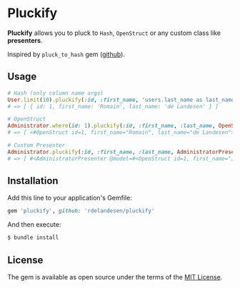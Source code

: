 # Pluckify
**Pluckify** allows you to pluck to `Hash`, `OpenStruct` or any custom class like **presenters**.

Inspired by `pluck_to_hash` gem ([github](https://github.com/girishso/pluck_to_hash)).

## Usage
```ruby
# Hash (only column name args)
User.limit(10).pluckify(:id, :first_name, 'users.last_name as last_name')
# => [ { id: 1, first_name: 'Romain', last_name: 'de Landesen' } ]

# OpenStruct
Administrator.where(id: 1).pluckify(:id, :first_name, :last_name, OpenStruct)
# => [ <#OpenStruct id=1, first_name="Romain", last_name="de Landesen"> ]

# Custom Presenter
Administrator.pluckify(:id, :first_name, :last_name, AdministratorPresenter)
# => [ #<AdministratorPresenter @model=#<OpenStruct id=1, first_name="Judge", last_name="Dredd">> ]
```

## Installation
Add this line to your application's Gemfile:

```ruby
gem 'pluckify', github: 'rdelandesen/pluckify'
```

And then execute:

```bash
$ bundle install
```

## License
The gem is available as open source under the terms of the [MIT License](http://opensource.org/licenses/MIT).
